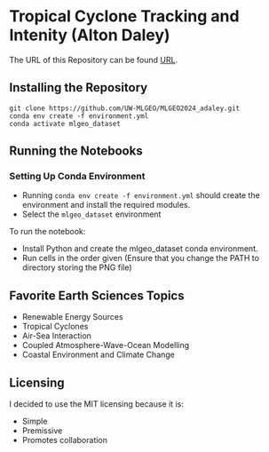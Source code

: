 # Tropical Cyclone Tracking and Intenity (Alton Daley)


The URL of this Repository can be found [URL](https://github.com/UW-MLGEO/MLGEO2024_TC_Tracks_Intensity).

## Installing the Repository
```
git clone https://github.com/UW-MLGEO/MLGEO2024_adaley.git
conda env create -f environment.yml
conda activate mlgeo_dataset
```


## Running the Notebooks

### Setting Up Conda Environment
- Running `conda env create -f environment.yml` should create the environment and install the required modules.
- Select the `mlgeo_dataset` environment

To run the notebook:
- Install Python and create the mlgeo_dataset conda environment.
- Run cells in the order given (Ensure that you change the PATH to directory storing the PNG file)

## Favorite Earth Sciences Topics

- Renewable Energy Sources
- Tropical Cyclones
- Air-Sea Interaction
- Coupled Atmosphere-Wave-Ocean Modelling
- Coastal Environment and Climate Change

## Licensing

I decided to use the MIT licensing because it is:

- Simple
- Premissive
- Promotes collaboration
